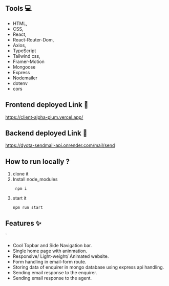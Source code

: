  ## Tools 💻
- HTML,
- CSS,
- React,
- React-Router-Dom,
- Axios,
- TypeScript
- Tailwind css,
- Framer-Motion
- Mongoose
- Express
- Nodemailer
- dotenv
- cors


## Frontend deployed Link  🔗
https://client-alpha-plum.vercel.app/

## Backend deployed Link  🔗
https://dyota-sendmail-api.onrender.com/mail/send

## How to run locally ?
 1. clone it
 2. Install node_modules
     ```
      npm i
     ```
 3. start it
     ```
     npm run start
     ```


## Features ✨
`
- Cool Topbar and Side Navigation bar.
- Single home page with aninmation.
- Responsive/ Light-weight/ Animated website.
- Form handling in email-form route.
- Storing data of enquirer in mongo database using express api handling.
- Sending email response to the enquirer.
- Sending email response to the agent. 
